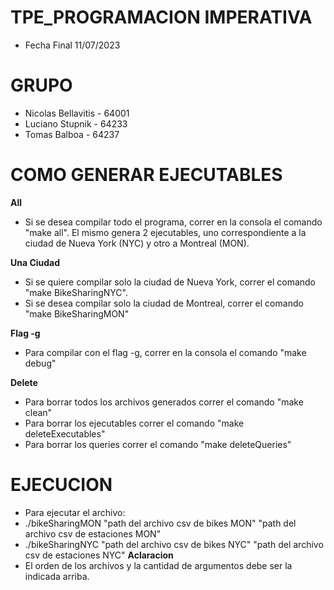 # TPE_PROGRAMACION IMPERATIVA 
  - Fecha Final 11/07/2023
    
# GRUPO 
  - Nicolas Bellavitis - 64001
  - Luciano Stupnik - 64233
  - Tomas Balboa - 64237

# COMO GENERAR EJECUTABLES 
**All**
- Si se desea compilar todo el programa, correr en la consola el comando "make all". El mismo genera 2 ejecutables, uno correspondiente a la ciudad de Nueva York (NYC) y otro a Montreal (MON).
  
**Una Ciudad**
- Si se quiere compilar solo la ciudad de Nueva York, correr el comando "make BikeSharingNYC".
- Si se desea compilar solo la ciudad de Montreal, correr el comando "make BikeSharingMON"

**Flag -g**
- Para compilar con el flag -g, correr en la consola el comando "make debug"

**Delete**
- Para borrar todos los archivos generados correr el comando "make clean"
- Para borrar los ejecutables correr el comando "make deleteExecutables"
- Para borrar los queries correr el comando "make deleteQueries"

# EJECUCION
- Para ejecutar el archivo: 
- ./bikeSharingMON "path del archivo csv de bikes MON" "path del archivo csv de estaciones MON"
- ./bikeSharingNYC "path del archivo csv de bikes NYC" "path del archivo csv de estaciones NYC"
**Aclaracion**
- El orden de los archivos y la cantidad de argumentos debe ser la indicada arriba.

